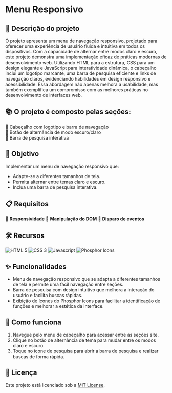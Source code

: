 # Menu Responsivo

## 🚀 Descrição do projeto 
O projeto apresenta um menu de navegação responsivo, projetado para oferecer uma experiência de usuário fluida e intuitiva em todos os dispositivos. Com a capacidade de alternar entre modos claro e escuro, este projeto demonstra uma implementação eficaz de práticas modernas de desenvolvimento web. Utilizando HTML para a estrutura, CSS para um design elegante e JavaScript para interatividade dinâmica, o cabeçalho inclui um logotipo marcante, uma barra de pesquisa eficiente e links de navegação claros, evidenciando habilidades em design responsivo e acessibilidade. Essa abordagem não apenas melhora a usabilidade, mas também exemplifica um compromisso com as melhores práticas no desenvolvimento de interfaces web.

## 📚 O projeto é composto pelas seções:  
🔸 Cabeçalho com logotipo e barra de navegação  
🔸 Botão de alternância de modo escuro/claro  
🔸 Barra de pesquisa interativa  

## 🎯 Objetivo
Implementar um menu de navegação responsivo que:
- Adapte-se a diferentes tamanhos de tela.
- Permita alternar entre temas claro e escuro.
- Inclua uma barra de pesquisa interativa.

## 📋 Requisitos
🔹 **Responsividade** 🔹 **Manipulação do DOM** 🔹 **Disparo de eventos**

## 🛠️ Recursos
![HTML 5](https://img.shields.io/badge/HTML5-333333?style=for-the-badge&logo=html5)
![CSS 3](https://img.shields.io/badge/CSS3-333333?style=for-the-badge&logo=css3&logoColor=1572B6)
![Javascript](https://img.shields.io/badge/Javascript-333333?style=for-the-badge&logo=javascript)
![Phosphor Icons](https://img.shields.io/badge/Phosphor_Icons-333333?style=for-the-badge&logo=phosphoricons)

## ✨ Funcionalidades 
- Menu de navegação responsivo que se adapta a diferentes tamanhos de tela e permite uma fácil navegação entre seções.
- Barra de pesquisa com design intuitivo que melhora a interação do usuário e facilita buscas rápidas.
- Exibição de ícones do Phosphor Icons para facilitar a identificação de funções e melhorar a estética da interface.

## 📝 Como funciona
1. Navegue pelo menu de cabeçalho para acessar entre as seções site.
2. Clique no botão de alternância de tema para mudar entre os modos claro e escuro.
3. Toque no ícone de pesquisa para abrir a barra de pesquisa e realizar buscas de forma rápida.

## 📜 Licença  
Este projeto está licenciado sob a [MIT License](https://github.com/fernandatollotti/estudos-de-javascript?tab=MIT-1-ov-file).

